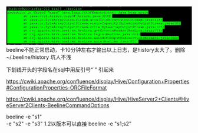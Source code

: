 ![](./_image/beeline-history-oom.jpg)
beeline不能正常启动，卡10分钟左右才输出以上日志，是history太大了。删除 ~/.beeline/history
坑人不浅



下划线开头的字段名在sql中用反引号“`” 引起来



https://cwiki.apache.org/confluence/display/Hive/Configuration+Properties#ConfigurationProperties-ORCFileFormat


https://cwiki.apache.org/confluence/display/Hive/HiveServer2+Clients#HiveServer2Clients-BeelineCommandOptions



beeline -e "s1"\
-e "s2"
-e "s3"
1.2以版本可以直接   beeline -e "s1;s2"